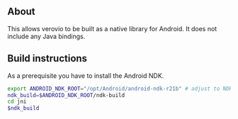 ## About

This allows verovio to be built as a native library for Android. It does not include any Java bindings.

## Build instructions

As a prerequisite you have to install the Android NDK. 

```sh
export ANDROID_NDK_ROOT="/opt/Android/android-ndk-r21b" # adjust to NDK install ANDROID_NDK
ndk_build=$ANDROID_NDK_ROOT/ndk-build
cd jni
$ndk_build
```
